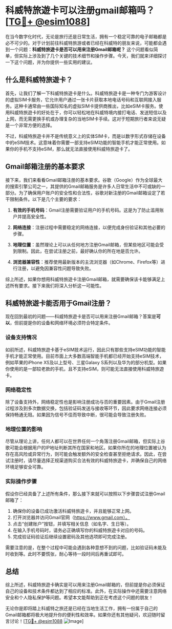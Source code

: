 # 科威特旅遊卡可以注册gmail邮箱吗？[[TG💪+ @esim1088](https://t.me/s/esim1088)]

在当今数字化时代，无论是旅行还是日常生活，拥有一个稳定可靠的电子邮箱都是必不可少的。对于计划前往科威特旅游或者已经在科威特的朋友来说，可能都会遇到一个问题：**科威特旅遊卡是否可以用来注册Gmail邮箱呢？** 这个问题看似简单，但实际上涉及到了几个关键的技术细节和操作步骤。今天，我们就来详细探讨一下这个问题，并为你提供一些实用的建议。

## 什么是科威特旅遊卡？

首先，让我们了解一下科威特旅遊卡是什么。科威特旅遊卡是一种专门为游客设计的虚拟SIM卡服务，它允许用户通过一张卡片获取本地电话号码和互联网接入服务。这种卡通常由一些国际知名的虚拟SIM卡提供商推出，比如eSIM卡服务。使用科威特旅遊卡的好处在于，你可以轻松地在科威特境内接打电话、发送短信以及上网，而无需更换手机或办理复杂的当地SIM卡手续。这对于短期旅行者来说无疑是一个非常方便的选择。

不过，科威特旅遊卡并不是传统意义上的实体SIM卡，而是以数字形式存储在设备中的eSIM技术。这意味着你需要一部支持eSIM功能的智能手机才能正常使用。如果你的手机不支持eSIM，那么就无法直接使用科威特旅遊卡了。

## Gmail邮箱注册的基本要求

接下来，我们来看看Gmail邮箱注册的基本要求。谷歌（Google）作为全球最大的搜索引擎公司之一，其提供的Gmail邮箱服务是许多人日常生活中不可或缺的一部分。为了确保用户账户的安全性和合法性，谷歌对新注册的Gmail邮箱设定了若干限制条件。以下是几个主要的要求：

1. **有效的手机号码**：Gmail注册需要验证用户的手机号码。这是为了防止滥用账户并提高安全性。
   
2. **网络连接**：注册过程中需要稳定的网络连接，以便完成身份验证和其他必要的步骤。

3. **地理位置**：虽然理论上可以从任何地方注册Gmail邮箱，但某些地区可能会受到限制。因此，在尝试注册之前，最好确认你的所在地是否允许。

4. **浏览器兼容性**：推荐使用最新版本的主流浏览器（如Chrome、Firefox等）进行注册，以避免因兼容性问题导致失败。

综上所述，如果你想用科威特旅遊卡注册Gmail邮箱，就需要确保该卡能够满足上述所有要求。接下来我们将深入分析这一可能性。

## 科威特旅遊卡能否用于Gmail注册？

现在回到最初的问题——科威特旅遊卡是否可以用来注册Gmail邮箱？答案是**可以**，但前提是你的设备和网络环境必须符合特定条件。

### 设备支持情况

如前所述，科威特旅遊卡基于eSIM技术运行，因此只有那些支持eSIM功能的智能手机才能正常使用。目前市面上大多数高端智能手机都已经开始支持eSIM技术，例如苹果的iPhone XS及以上型号、三星Galaxy S系列以及华为的部分机型。如果你使用的是一部较老款的手机，且不支持eSIM，则可能无法直接使用科威特旅遊卡。

### 网络稳定性

除了设备支持外，网络稳定性也是影响注册成功与否的重要因素。由于Gmail注册过程涉及到多次数据交换，包括验证码发送与接收等环节，因此要求网络连接必须保持畅通无阻。如果因为信号不佳而导致中断，很可能会导致注册失败。

### 地理位置的影响

尽管从理论上讲，任何人都可以在世界任何一个角落注册Gmail邮箱，但实际上谷歌可能会根据用户的IP地址判断其所在国家和地区。如果你所在的地理位置被认为存在高风险或异常行为，则可能会触发额外的安全检查甚至拒绝请求。因此，在尝试注册时，请尽量选择正规渠道购买合法有效的科威特旅遊卡，并确保自己的网络环境足够安全可靠。

### 实际操作步骤

假设你已经具备了上述所有条件，那么接下来就可以按照以下步骤尝试注册Gmail邮箱了：

1. 确保你的设备已成功激活科威特旅遊卡，并且能够正常上网。
2. 打开浏览器并访问Gmail官网（https://www.gmail.com）。
3. 点击“创建账户”按钮，并填写相关信息（如名字、生日等）。
4. 在输入手机号码时，请务必正确填写你的科威特旅遊卡对应的号码。
5. 完成验证码验证后继续设置密码及其他选项即可完成注册。

需要注意的是，在整个过程中可能会遇到各种意想不到的问题，比如验证码未能及时收到等。此时不要慌张，耐心等待一段时间后再重试即可。

## 总结

综上所述，科威特旅遊卡确实是可以用来注册Gmail邮箱的，但前提是你必须保证自己的设备和技术条件都达到了相应的标准。此外，在实际操作中还需要注意网络安全和个人隐私保护等问题。希望本文能帮助到正在考虑这个问题的朋友！

无论你是即将踏上科威特之旅还是已经在当地生活工作，拥有一份属于自己的Gmail邮箱都将极大地提升你的便利性和效率。如果你还有其他疑问，欢迎随时留言讨论！[[TG💪+ @esim1088](https://t.me/s/esim1088) ![Image](https://i.postimg.cc/4NQfJmqS/Snipaste-2025-05-13-00-14-12.png)]